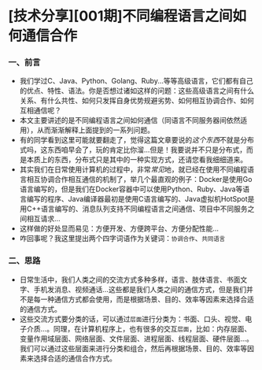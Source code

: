 # [技术分享][001期]不同编程语言之间如何通信合作
### 一、前言
- 我们学过C、Java、Python、Golang、Ruby...等等高级语言，它们都有自己的优点、特性、语法。你是否想过诸如这样的问题：这些高级语言之间有什么关系、有什么共性、如何只发挥自身优势规避劣势、如何相互协调合作、如何互相通信呢？
- 本文主要讲述的是不同编程语言之间如何通信（同语言不同服务器间依然适用），从而渐渐解释上面提到的一系列问题。
- 有的同学看到这里可能就要翻走了，觉得这篇文章要说的*这个东西*不就是分布式吗，这东西咱早会了，玩的肯定比你溜...但是！我要说并不只是分布式，而是本质上的东西，分布式只是其中的一种实现方式，还请您看我细细道来。
- 其实我们在日常使用计算机的过程中，非常*常见*地，就已经在使用不同编程语言相互协调合作相互通信的机制了，举几个最直观的例子：Docker是使用Go语言编写的，但是我们在Docker容器中可以使用Python、Ruby、Java等语言编写的程序、Java编译器最初是使用C语言编写的、Java虚拟机HotSpot是用C++语言编写的、消息队列支持不同编程语言之间通信、项目中不同服务之间相互请求...
- 这样做的好处显而易见：方便开发、方便跨平台、方便分配性能...
- 咋回事呢？我这里提出两个四字词语作为关键词：`协调合作`、`共同语言`

### 二、思路
- 日常生活中，我们人类之间的交流方式多种多样，语言、肢体语言、书面文字、手机发消息、视频通话...这些都是我们人类之间的通信方式，但是我们并不是每一种通信方式都会使用，而是根据场景、目的、效率等因素来选择合适的通信方式。
- 这些交流方式要分类的话，可以通过`层面`进行分类为：书面、口头、视觉、电子介质...。同理，在计算机程序上，也有很多的交互`层面`，比如：内存层面、变量作用域层面、网络层面、文件层面、进程层面、线程层面、硬件层面...。我们可以通过这些层面来进行分类和组合，然后再根据场景、目的、效率等因素来选择合适的通信合作方式。